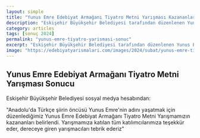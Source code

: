 ```yaml
---
layout: simple
title: "Yunus Emre Edebiyat Armağanı Tiyatro Metni Yarışması Kazananları Belli Oldu"
description: "Eskişehir Büyükşehir Belediyesi tarafından düzenlenen Yunus Emre Edebiyat Armağanı Tiyatro Metni Yarışması kazananları belli olmuştur."
category: articles
tags: [sonuç 2024]
permalink: "yunus-emre-tiyatro-yarismasi-sonuc"
excerpt: "Eskişehir Büyükşehir Belediyesi tarafından düzenlenen Yunus Emre Edebiyat Armağanı Tiyatro Metni Yarışması kazananları belli olmuştur."
image: "https://edebiyatyarismalari.com/images/2024/subat/yunus-emre-tiyatro-yarismasi-sonuc.jpg"
---
```


## Yunus Emre Edebiyat Armağanı Tiyatro Metni Yarışması Sonucu

Eskişehir Büyükşehir Belediyesi sosyal medya hesabından:

"Anadolu'da Türkçe şiirin öncüsü Yunus Emre'nin adını yaşatmak için düzenlediğimiz Yunus Emre Edebiyat Armağanı Tiyatro Metni Yarışmamızın kazananları belirlendi. Yarışmamıza katılan tüm katılımcılarımıza teşekkür eder, dereceye giren yarışmacıları tebrik ederiz"